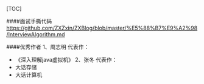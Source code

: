 [TOC]

####面试手撕代码
https://github.com/ZXZxin/ZXBlog/blob/master/%E5%88%B7%E9%A2%98/InterviewAlgorithm.md


####优秀作者
1、周志明
代表作：
- 《深入理解java虚拟机》
2、张冬
代表作：
- 大话存储
- 大话计算机
